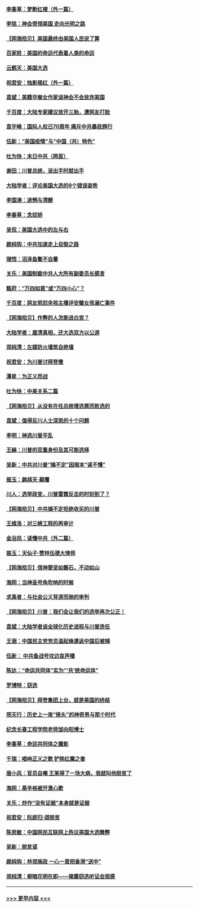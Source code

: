 #### [李春草：梦断红楼（外一篇）](../pages/nsc993/n12619122.md?t=12141902) 
#### [李铭：神会带领美国 走向光明之路](../pages/nsc993/n12618584.md?t=12141902) 
#### [【网海拾贝】美国最终由美国人民说了算](../pages/nsc993/n12617255.md?t=12141902) 
#### [百家姓：美国的命运代表着人类的命运](../pages/nsc993/n12615838.md?t=12141902) 
#### [云鹤天：美国大选](../pages/nsc993/n12615994.md?t=12141902) 
#### [祝君安：烛影摇红（外一篇）](../pages/nsc993/n12615975.md?t=12141902) 
#### [袁斌：美籍华裔女作家谈神会不会放弃美国](../pages/nsc993/n12615263.md?t=12141902) 
#### [千百度：大陆专家建议放开三胎，遭网友打脸](../pages/nsc993/n12614456.md?t=12141902) 
#### [袁宇峰：国际人权日70周年 痛斥中共暴政罪行](../pages/nsc993/n12611965.md?t=12141902) 
#### [伍新：“美国疫情”与“中国（共）特色”](../pages/nsc993/n12611463.md?t=12141902) 
#### [吐为快：末日中共（两首）](../pages/nsc993/n12611461.md?t=12141902) 
#### [谢田：川普总统，该出手时就出手](../pages/nsc993/n12610905.md?t=12141902) 
#### [大陆学者：评论美国大选的9个错误姿势](../pages/nsc993/n12609586.md?t=12141902) 
#### [李国涛：迷惘与清醒](../pages/nsc993/n12607532.md?t=12141902) 
#### [李春草：念奴娇](../pages/nsc993/n12607083.md?t=12141902) 
#### [吴侃：美国大选中的左与右](../pages/nsc993/n12607054.md?t=12141902) 
#### [颜纯钩：中共加速走上自毁之路](../pages/nsc993/n12606473.md?t=12141902) 
#### [理悟：沼泽鱼鳖不自量](../pages/nsc993/n12606454.md?t=12141902) 
#### [关乐：美国制裁中共人大所有副委员长感言](../pages/nsc993/n12606442.md?t=12141902) 
#### [甄莳：“万四如意”或“万四小心”？](../pages/nsc993/n12606091.md?t=12141902) 
#### [千百度：网友怒怼央视主播评安徽女孩溺亡事件](../pages/nsc993/n12605370.md?t=12141902) 
#### [【网海拾贝】作弊的人怎能进白宫？](../pages/nsc993/n12603546.md?t=12141902) 
#### [大陆学者：厘清真相，还大选双方以公道](../pages/nsc993/n12603475.md?t=12141902) 
#### [郑纯清：左媒防火墙筑自绝墙](../pages/nsc993/n12602226.md?t=12141902) 
#### [祝君安：为川普讨拜登檄](../pages/nsc993/n12602199.md?t=12141902) 
#### [潭星：为正义而战](../pages/nsc993/n12600926.md?t=12141902) 
#### [吐为快：中美关系二篇](../pages/nsc993/n12600908.md?t=12141902) 
#### [【网海拾贝】从没有在任总统增选票而败选的](../pages/nsc993/n12600435.md?t=12141902) 
#### [袁斌：值得反川人士深思的十个问题](../pages/nsc993/n12600332.md?t=12141902) 
#### [李明：神选川普平乱](../pages/nsc993/n12599751.md?t=12141902) 
#### [王赫：川普的双重身份及其可能选择](../pages/nsc993/n12599723.md?t=12141902) 
#### [吴新：中共对川普“搞不定”因根本“读不懂”](../pages/nsc993/n12599502.md?t=12141902) 
#### [振玉：鹧鸪天‧颠覆](../pages/nsc993/n12599494.md?t=12141902) 
#### [川人：选举政变，川普雷霆反击的时刻到了？](../pages/nsc993/n12599291.md?t=12141902) 
#### [【网海拾贝】中共搞不定拒绝收买的川普](../pages/nsc993/n12598955.md?t=12141902) 
#### [王维洛：对三峡工程的再审计](../pages/nsc993/n12598436.md?t=12141902) 
#### [金浴凤：读懂中共（外二篇）](../pages/nsc993/n12597943.md?t=12141902) 
#### [振玉：天仙子‧赞林伍德大律师](../pages/nsc993/n12597929.md?t=12141902) 
#### [【网海拾贝】信神要坚如磐石，不动如山](../pages/nsc993/n12597901.md?t=12141902) 
#### [海网：当神圣号角吹响的时候](../pages/nsc993/n12595891.md?t=12141902) 
#### [求真者：与社会公义背道而驰的审判](../pages/nsc993/n12595868.md?t=12141902) 
#### [【网海拾贝】川普：我们会让我们的选举再次公正！](../pages/nsc993/n12594930.md?t=12141902) 
#### [袁斌：大陆学者谈全球化历史进程与川普连任](../pages/nsc993/n12594690.md?t=12141902) 
#### [王涵：中国民主党党员温起锋遣返中国后被捕](../pages/nsc993/n12594540.md?t=12141902) 
#### [伍新： 中共备战号坟边哀声嚎](../pages/nsc993/n12593086.md?t=12141902) 
#### [陈达：“命运共同体”实为“‘共’统命运体”](../pages/nsc993/n12590865.md?t=12141902) 
#### [罗博特：窃选](../pages/nsc993/n12590619.md?t=12141902) 
#### [【网海拾贝】拜登集团上台，就是美国的终结](../pages/nsc993/n12589725.md?t=12141902) 
#### [邢天行：历史上一夜“换头”的神奇男与那个时代](../pages/nsc993/n12589424.md?t=12141902) 
#### [纪念长春工程学院老师邹向阳博士](../pages/nsc993/n12585390.md?t=12141902) 
#### [李春草：命运共同体之魔影](../pages/nsc993/n12585026.md?t=12141902) 
#### [千瑞：唱响正义之歌 铲除红魔之害](../pages/nsc993/n12585002.md?t=12141902) 
#### [唐小风：官员自嘲 王某得了一场大病，我就叫他脱贫了](../pages/nsc993/n12584981.md?t=12141902) 
#### [海网：基辛格被开激心歌](../pages/nsc993/n12584946.md?t=12141902) 
#### [关乐：炒作“没有证据”本身就是证据](../pages/nsc993/n12583146.md?t=12141902) 
#### [祝君安：阮郎归‧颂脱贫](../pages/nsc993/n12583119.md?t=12141902) 
#### [陈思敏：中国网民互联网上热议美国大选舞弊](../pages/nsc993/n12582845.md?t=12141902) 
#### [吴新：脱贫谣](../pages/nsc993/n12580839.md?t=12141902) 
#### [颜纯钩：林郑施政 一心一意把香港“送中”](../pages/nsc993/n12580805.md?t=12141902) 
#### [郑纯清：柳暗花明在即——揭露窃选听证会观感](../pages/nsc993/n12580795.md?t=12141902) 

----
#### [ >>> 更早内容 <<< ](../indexes/nsc993-earlier.md)
